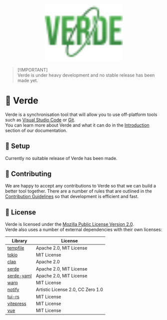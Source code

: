 <p align="center">
    <a href="https://verde.quantix.dev">
        <img src="./docs/public/Verde_Logo.svg" alt="Verde" width="250">
    </a>
</p>

> [!IMPORTANT]\
> Verde is under heavy development and no stable release has been made yet.

# 📗 Verde
Verde is a synchronisation tool that will allow you to use off-platform tools such as [Visual Studio Code](https://code.visualstudio.com/) or [Git](https://git-scm.com/).<br>You can learn more about Verde and what it can do in the [Introduction](https://verde.quantix.dev/guide/) section of our documentation.

## 🔧 Setup
Currently no suitable release of Verde has been made.

## 🤝 Contributing
We are happy to accept any contributions to Verde so that we can build a better tool together.
There are a number of rules that are outlined in the [Contribution Guidelines]() so that development is efficient and fast.

## 💼 License
Verde is licensed under the [Mozilla Public License Version 2.0](./LICENSE).<br>
Verde also uses a number of external dependencies with their own licenses:

| Library | License  |
| --- | --- |
| [tempfile](https://github.com/Stebalien/tempfile) | Apache 2.0, MIT License |
| [tokio](https://github.com/tokio-rs/tokio) | MIT License |
| [clap](https://github.com/clap-rs/clap) | Apache 2.0 |
| [serde](https://github.com/serde-rs/serde) | Apache 2.0, MIT License |
| [serde-yaml](https://github.com/dtolnay/serde-yaml) | Apache 2.0, MIT License |
| [warp](https://github.com/seanmonstar/warp) | MIT License |
| [notify](https://github.com/notify-rs/notify) | Artistic License 2.0, CC Zero 1.0 |
| [tui-rs](https://github.com/fdehau/tui-rs) | MIT License |
| [vitepress](https://github.com/vuejs/vitepress) | MIT License |
| [vue](https://github.com/vuejs/core) | MIT License |

